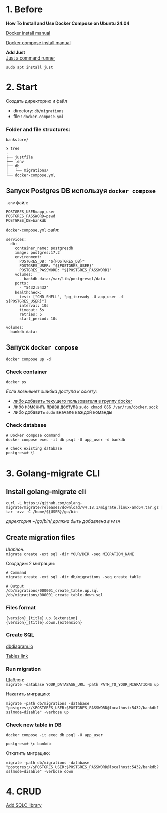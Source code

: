 # 1. Before

**How To Install and Use Docker Compose on Ubuntu 24.04**

[Docker install manual](https://docs.docker.com/engine/install/ubuntu/)  

[Docker compose install manual](https://www.digitalocean.com/community/tutorials/how-to-install-and-use-docker-compose-on-ubuntu-22-04)

**Add Just**  
[Just a command runner](https://github.com/casey/just)

```
sudo apt install just
```


# 2. Start

Создать директорию и файл  

- directory: `db/migrations`
- file : `docker-compose.yml`



### Folder and file structures:
```
bankstore/

❯ tree   
.
├── justfile
├── .env
├── db
│   └── migrations/
└── docker-compose.yml
```



## Запуск Postgres DB используя `docker compose`

`.env` файл: 

```
POSTGRES_USER=app_user
POSTGRES_PASSWORD=pswd
POSTGRES_DB=bankdb
```


`docker-compose.yml` файл: 

```
services:
  db:
    container_name: postgresdb
    image: postgres:17.2
    environment:
      POSTGRES_DB: "${POSTGRES_DB}"
      POSTGRES_USER: "${POSTGRES_USER}"
      POSTGRES_PASSWORD: "${POSTGRES_PASSWORD}"
    volumes:
      - bankdb-data:/var/lib/postgresql/data
    ports:
      - "5432:5432"
    healthcheck:
      test: ["CMD-SHELL", "pg_isready -U app_user -d ${POSTGRES_USER}"]
      interval: 10s
      timeout: 5s
      retries: 5
      start_period: 10s

volumes:
  bankdb-data:
```

## Запуск `docker compose`
```
docker compose up -d
```


### Check container

```
docker ps
```

*Если возникнет ошибка доступа к сокету:*
- [либо добавить текущего пользователя в группу docker](https://www.digitalocean.com/community/questions/how-to-fix-docker-got-permission-denied-while-trying-to-connect-to-the-docker-daemon-socket)
- либо изменить права доступа `sudo chmod 666 /var/run/docker.sock`
- либо добавить `sudo` вначале каждой команды


### Check database 
```
# Docker compose command
docker compose exec -it db psql -U app_user -d bankdb

# Check existing database
postgres=# \l
```

# 3. Golang-migrate CLI

## Install golang-migrate cli

```
curl -L https://github.com/golang-migrate/migrate/releases/download/v4.18.1/migrate.linux-amd64.tar.gz | tar -xvz -C /home/${USER}/go/bin
```
*директория ~/go/bin/ должна быть добавлена в `PATH`*

## Create migration files

*Шаблон:*  
`migrate create -ext sql -dir YOUR/DIR -seq MIGRATION_NAME`

Создадим 2 миграции:
```
# Command
migrate create -ext sql -dir db/migrations -seq create_table

# Output
/db/migrations/000001_create_table.up.sql
/db/migrations/000001_create_table.down.sql
```
### Files format
```
{version}_{title}.up.{extension}
{version}_{title}.down.{extension}
```

### Create SQL

[dbdiagram.io](https://dbdiagram.io/home)

[Tables link](https://dbdiagram.io/d/bankstore-tables-676a9fab5406798ef78d2696)


### Run migration

Шаблон:  
`migrate -database YOUR_DATABASE_URL -path PATH_TO_YOUR_MIGRATIONS up
`  

Накатить миграцию:
```
migrate -path db/migrations -database "postgres://$POSTGRES_USER:$POSTGRES_PASSWORD@localhost:5432/bankdb?sslmode=disable" -verbose up
```
### Check new table in DB
```
docker compose -it exec db psql -U app_user
```
```
postgres=# \c bankdb
```

Откатить миграцию:
```
migrate -path db/migrations -database "postgres://$POSTGRES_USER:$POSTGRES_PASSWORD@localhost:5432/bankdb?sslmode=disable" -verbose down
```

# 4. CRUD

[Add SQLC library](https://github.com/sqlc-dev/sqlc/blob/main/docs/overview/install.md)